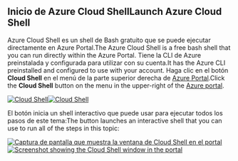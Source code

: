## <a name="launch-azure-cloud-shell"></a><span data-ttu-id="e7c11-101">Inicio de Azure Cloud Shell</span><span class="sxs-lookup"><span data-stu-id="e7c11-101">Launch Azure Cloud Shell</span></span>

<span data-ttu-id="e7c11-102">Azure Cloud Shell es un shell de Bash gratuito que se puede ejecutar directamente en Azure Portal.</span><span class="sxs-lookup"><span data-stu-id="e7c11-102">The Azure Cloud Shell is a free bash shell that you can run directly within the Azure Portal.</span></span> <span data-ttu-id="e7c11-103">Tiene la CLI de Azure preinstalada y configurada para utilizar con su cuenta.</span><span class="sxs-lookup"><span data-stu-id="e7c11-103">It has the Azure CLI preinstalled and configured to use with your account.</span></span> <span data-ttu-id="e7c11-104">Haga clic en el botón **Cloud Shell** en el menú de la parte superior derecha de [Azure Portal](https://portal.azure.com).</span><span class="sxs-lookup"><span data-stu-id="e7c11-104">Click the **Cloud Shell** button on the menu in the upper-right of the [Azure portal](https://portal.azure.com).</span></span>

<span data-ttu-id="e7c11-105">[![Cloud Shell](../media/cloud-shell-try-it/cloud-shell-menu.png)](https://portal.azure.com)</span><span class="sxs-lookup"><span data-stu-id="e7c11-105">[![Cloud Shell](../media/cloud-shell-try-it/cloud-shell-menu.png)](https://portal.azure.com)</span></span>

<span data-ttu-id="e7c11-106">El botón inicia un shell interactivo que puede usar para ejecutar todos los pasos de este tema:</span><span class="sxs-lookup"><span data-stu-id="e7c11-106">The button launches an interactive shell that you can use to run all of the steps in this topic:</span></span>

<span data-ttu-id="e7c11-107">[![Captura de pantalla que muestra la ventana de Cloud Shell en el portal](../media/cloud-shell-try-it/cloud-shell-safari.png)](https://portal.azure.com)</span><span class="sxs-lookup"><span data-stu-id="e7c11-107">[![Screenshot showing the Cloud Shell window in the portal](../media/cloud-shell-try-it/cloud-shell-safari.png)](https://portal.azure.com)</span></span>